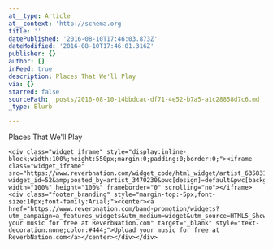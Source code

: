 ```yaml
---
at__type: Article
at__context: 'http://schema.org'
title: ''
datePublished: '2016-08-10T17:46:03.873Z'
dateModified: '2016-08-10T17:46:01.316Z'
publisher: {}
author: []
inFeed: true
description: Places That We'll Play
via: {}
starred: false
sourcePath: _posts/2016-08-10-14bbdcac-df71-4e52-b7a5-a1c28858d7c6.md
_type: Blurb

---
```

Places That We'll Play

    <div class="widget_iframe" style="display:inline-block;width:100%;height:550px;margin:0;padding:0;border:0;"><iframe class="widget_iframe" src="https://www.reverbnation.com/widget_code/html_widget/artist_635831?widget_id=52&amp;posted_by=artist_3470230&pwc[design]=default&pwc[background_color]=%23333333&pwc[layout]=detailed&pwc[show_map]=0%2C1&pwc[size]=fit" width="100%" height="100%" frameborder="0" scrolling="no"></iframe><div class="footer_branding" style="margin-top:-5px;font-size:10px;font-family:Arial;"><center><a href="https://www.reverbnation.com/band-promotion/widgets?utm_campaign=a_features_widgets&utm_medium=widget&utm_source=HTML5_Show_Schedule&utm_content=widgetfooter_Upload your music for free at ReverbNation.com" target="_blank" style="text-decoration:none;color:#444;">Upload your music for free at ReverbNation.com</a></center></div></div>